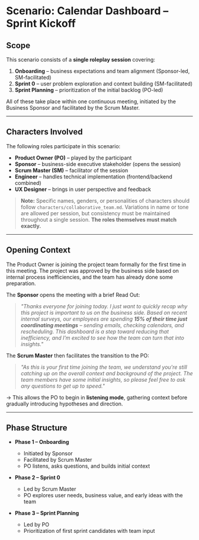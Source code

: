 # Scenario: Calendar Dashboard – Sprint Kickoff

## Scope

This scenario consists of a **single roleplay session** covering:

1. **Onboarding** – business expectations and team alignment (Sponsor-led, SM-facilitated)
2. **Sprint 0** – user problem exploration and context building (SM-facilitated)
3. **Sprint Planning** – prioritization of the initial backlog (PO-led)

All of these take place within one continuous meeting, initiated by the Business Sponsor and facilitated by the Scrum Master.

---

## Characters Involved

The following roles participate in this scenario:

* **Product Owner (PO)** – played by the participant
* **Sponsor** – business-side executive stakeholder (opens the session)
* **Scrum Master (SM)** – facilitator of the session
* **Engineer** – handles technical implementation (frontend/backend combined)
* **UX Designer** – brings in user perspective and feedback

> **Note:** Specific names, genders, or personalities of characters should follow `characters/collaborative_team.md`.
> Variations in name or tone are allowed per session, but consistency must be maintained throughout a single session.
> **The roles themselves must match exactly.**

---

## Opening Context

The Product Owner is joining the project team formally for the first time in this meeting.
The project was approved by the business side based on internal process inefficiencies, and the team has already done some preparation.

The **Sponsor** opens the meeting with a brief Read Out:

> *"Thanks everyone for joining today. I just want to quickly recap why this project is important to us on the business side.
> Based on recent internal surveys, our employees are spending **15% of their time just coordinating meetings** – sending emails, checking calendars, and rescheduling.
> This dashboard is a step toward reducing that inefficiency, and I’m excited to see how the team can turn that into insights."*

The **Scrum Master** then facilitates the transition to the PO:

> *"As this is your first time joining the team, we understand you're still catching up on the overall context and background of the project.
> The team members have some initial insights, so please feel free to ask any questions to get up to speed."*

→ This allows the PO to begin in **listening mode**, gathering context before gradually introducing hypotheses and direction.

---

## Phase Structure

* **Phase 1 – Onboarding**

  * Initiated by Sponsor
  * Facilitated by Scrum Master
  * PO listens, asks questions, and builds initial context

* **Phase 2 – Sprint 0**

  * Led by Scrum Master
  * PO explores user needs, business value, and early ideas with the team

* **Phase 3 – Sprint Planning**

  * Led by PO
  * Prioritization of first sprint candidates with team input
